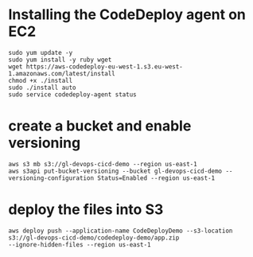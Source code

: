 
# Installing the CodeDeploy agent on EC2
```
sudo yum update -y
sudo yum install -y ruby wget
wget https://aws-codedeploy-eu-west-1.s3.eu-west-1.amazonaws.com/latest/install
chmod +x ./install
sudo ./install auto
sudo service codedeploy-agent status
```


# create a bucket and enable versioning
```
aws s3 mb s3://gl-devops-cicd-demo --region us-east-1
aws s3api put-bucket-versioning --bucket gl-devops-cicd-demo --versioning-configuration Status=Enabled --region us-east-1
```

# deploy the files into S3
```
aws deploy push --application-name CodeDeployDemo --s3-location s3://gl-devops-cicd-demo/codedeploy-demo/app.zip
--ignore-hidden-files --region us-east-1
```